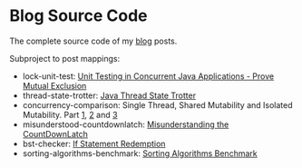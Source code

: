 # Blog Source Code
The complete source code of my [blog](https://remusamalinei.blogspot.com) posts.

Subproject to post mappings:
* lock-unit-test: [Unit Testing in Concurrent Java Applications - Prove Mutual Exclusion](https://remusamalinei.blogspot.com/2014/11/unit-testing-prove-mutual-exclusion.html)
* thread-state-trotter: [Java Thread State Trotter](https://remusamalinei.blogspot.com/2014/11/java-thread-state-trotter.html)
* concurrency-comparison: Single Thread, Shared Mutability and Isolated Mutability. Part [1](https://remusamalinei.blogspot.com/2015/01/single-thread-shared-isolated-mutability-1.html), [2](https://remusamalinei.blogspot.com/2015/04/single-thread-shared-isolated-mutability-2.html) and [3](https://remusamalinei.blogspot.com/2015/10/single-thread-shared-isolated-mutability-3.html)
* misunderstood-countdownlatch: [Misunderstanding the CountDownLatch](https://remusamalinei.blogspot.com/2015/02/misunderstanding-countdownlatch.html)
* bst-checker: [If Statement Redemption](https://remusamalinei.blogspot.com/2015/10/if-statement-redemption.html)
* sorting-algorithms-benchmark: [Sorting Algorithms Benchmark](https://remusamalinei.blogspot.com/2016/12/sorting-algorithms-benchmark.html)
